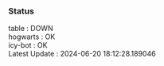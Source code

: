 ### Status


table : DOWN  
hogwarts : OK  
icy-bot : OK  
Latest Update : 2024-06-20 18:12:28.189046
